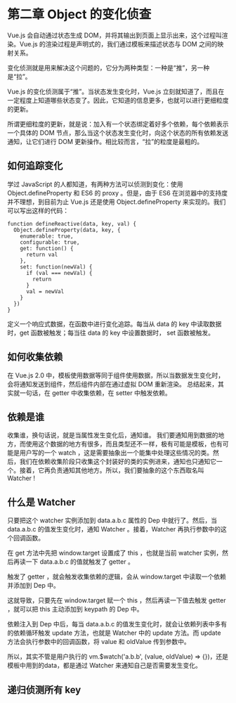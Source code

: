 # 第二章 Object 的变化侦查

Vue.js 会自动通过状态生成 DOM，并将其输出到页面上显示出来，这个过程叫渲染。Vue.js 的渲染过程是声明式的，我们通过模板来描述状态与 DOM 之间的映射关系。

变化侦测就是用来解决这个问题的，它分为两种类型：一种是“推”，另一种是“拉”。

Vue.js 的变化侦测属于“推”。当状态发生变化时，Vue.js 立刻就知道了，而且在一定程度上知道哪些状态变了。因此，它知道的信息更多，也就可以进行更细粒度的更新。

所谓更细粒度的更新，就是说：加入有一个状态绑定着好多个依赖，每个依赖表示一个具体的 DOM 节点，那么当这个状态发生变化时，向这个状态的所有依赖发送通知，让它们进行 DOM 更新操作。相比较而言，“拉”的粒度是最粗的。

## 如何追踪变化

学过 JavaScript 的人都知道，有两种方法可以侦测到变化：使用 Object.defineProperty 和 ES6 的 proxy 。但是，由于 ES6 在浏览器中的支持度并不理想，到目前为止 Vue.js 还是使用 Object.defineProperty 来实现的。我们可以写出这样的代码：

```
function defineReactive(data, key, val) {
  Object.defineProperty(data, key, {
    enumerable: true,
    configurable: true,
    get: function() {
      return val
    },
    set: function(newVal) {
      if (val === newVal) {
        return
      }
      val = newVal
    }
  })   
}
```
定义一个响应式数据，在函数中进行变化追踪。每当从 data 的 key 中读取数据时，get 函数被触发；每当往 data 的 key 中设置数据时， set 函数被触发。

## 如何收集依赖

在 Vue.js 2.0 中，模板使用数据等同于组件使用数据，所以当数据发生变化时，会将通知发送到组件，然后组件内部在通过虚拟 DOM 重新渲染。
总结起来，其实就一句话，在 getter 中收集依赖，在 setter 中触发依赖。

## 依赖是谁

收集谁，换句话说，就是当属性发生变化后，通知谁。
我们要通知用到数据的地方，而使用这个数据的地方有很多，而且类型还不一样，极有可能是模板，也有可能是用户写的一个 watch ，这是需要抽象出一个能集中处理这些情况的类。然后，我们在依赖收集阶段只收集这个封装好的类的实例进来，通知也只通知它一个。接着，它再负责通知其他地方。所以，我们要抽象的这个东西取名叫 Watcher !

## 什么是 Watcher

只要把这个 watcher 实例添加到 data.a.b.c 属性的 Dep 中就行了。然后，当 data.a.b.c 的值发生变化时，通知 Watcher 。接着，Watcher 再执行参数中的这个回调函数。

在 get 方法中先把 window.target 设置成了 this ，也就是当前 watcher 实例，然后再读一下 data.a.b.c 的值就触发了 getter 。

触发了 getter ，就会触发收集依赖的逻辑，会从 window.target 中读取一个依赖并添加到 Dep 中。

这就导致，只要先在 window.target 赋一个 this ，然后再读一下值去触发 getter ，就可以把 this 主动添加到 keypath 的 Dep 中。

依赖注入到 Dep 中后，每当 data.a.b.c 的值发生变化时，就会让依赖列表中多有的依赖循环触发 update 方法，也就是 Watcher 中的 update 方法。而 update 方法会执行参数中的回调函数，将 value 和 oldValue 传到参数中。

所以，其实不管是用户执行的 vm.$watch('a.b.b', (value, oldValue) => {})，还是模板中用到的data，都是通过 Watcher 来通知自己是否需要发生变化。

## 递归侦测所有 key